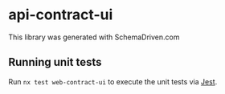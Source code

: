 
# api-contract-ui

This library was generated with SchemaDriven.com

## Running unit tests

Run `nx test web-contract-ui` to execute the unit tests via [Jest](https://jestjs.io).

